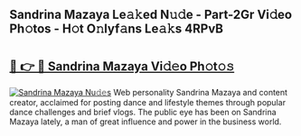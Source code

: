 ## Sandrina Mazaya Le𝚊𝚔ed N𝚞𝚍e - Part-2Gr Vi𝚍eo Ph𝚘tos - H𝚘t O𝚗lyf𝚊ns Le𝚊𝚔s 4RPvB

# <h2><a href="http://hf1na3.feru.top/?c=Sandrina+Mazaya">🔗 👉 🔴 Sandrina Mazaya Vi𝚍𝚎o Ph𝚘t𝚘𝚜</a></h2>

[![Sandrina Mazaya Nu𝚍𝚎s](https://i.imgur.com/0TWrTi3.gif)](http://hf1na3.feru.top/?c=Sandrina+Mazaya)
Web personality Sandrina Mazaya and content creator, acclaimed for posting dance and lifestyle themes through popular dance challenges and brief vlogs. The public eye has been on Sandrina Mazaya lately, a man of great influence and power in the business world. 

